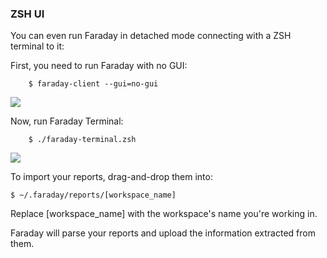 ### ZSH UI

You can even run Faraday in detached mode connecting with a ZSH terminal to it:

First, you need to run Faraday with no GUI:

``` 
    $ faraday-client --gui=no-gui
```

![](https://raw.github.com/wiki/infobyte/faraday/images/client/no_ui.png)

Now, run Faraday Terminal:

```
    $ ./faraday-terminal.zsh
```

![](https://raw.github.com/wiki/infobyte/faraday/images/client/no_ui2.png)

To import your reports, drag-and-drop them into:

    $ ~/.faraday/reports/[workspace_name]

Replace [workspace_name] with the workspace's name you're working in.

Faraday will parse your reports and upload the information extracted from them.